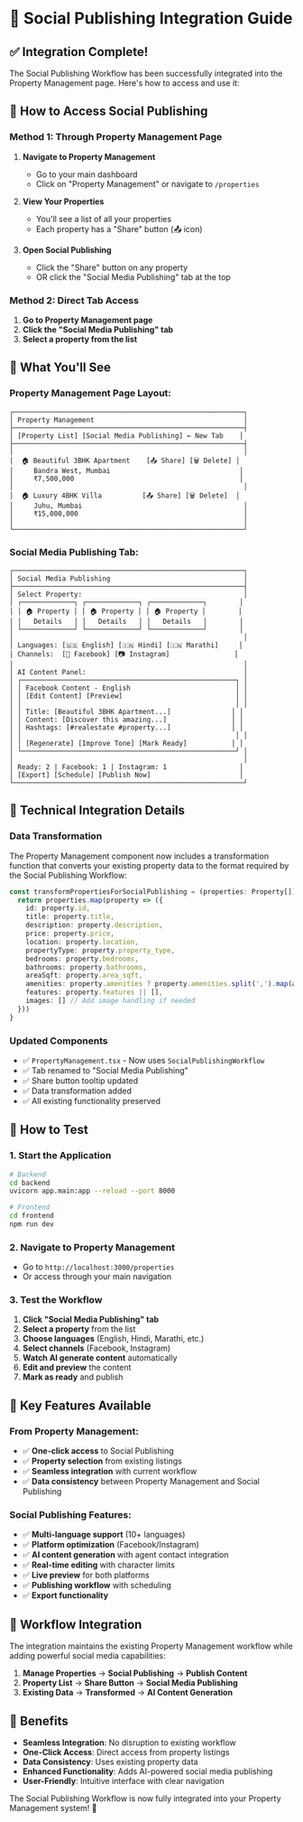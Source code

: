 # 🚀 Social Publishing Integration Guide

## ✅ Integration Complete!

The Social Publishing Workflow has been successfully integrated into the Property Management page. Here's how to access and use it:

## 🎯 How to Access Social Publishing

### **Method 1: Through Property Management Page**

1. **Navigate to Property Management**
   - Go to your main dashboard
   - Click on "Property Management" or navigate to `/properties`

2. **View Your Properties**
   - You'll see a list of all your properties
   - Each property has a "Share" button (📤 icon)

3. **Open Social Publishing**
   - Click the "Share" button on any property
   - OR click the "Social Media Publishing" tab at the top

### **Method 2: Direct Tab Access**

1. **Go to Property Management page**
2. **Click the "Social Media Publishing" tab**
3. **Select a property from the list**

## 🎨 What You'll See

### **Property Management Page Layout:**
```
┌─────────────────────────────────────────────────────────┐
│ Property Management                                     │
├─────────────────────────────────────────────────────────┤
│ [Property List] [Social Media Publishing] ← New Tab    │
├─────────────────────────────────────────────────────────┤
│                                                         │
│  🏠 Beautiful 3BHK Apartment    [📤 Share] [🗑️ Delete] │
│     Bandra West, Mumbai                                │
│     ₹7,500,000                                         │
│                                                         │
│  🏠 Luxury 4BHK Villa          [📤 Share] [🗑️ Delete]  │
│     Juhu, Mumbai                                        │
│     ₹15,000,000                                         │
│                                                         │
└─────────────────────────────────────────────────────────┘
```

### **Social Media Publishing Tab:**
```
┌─────────────────────────────────────────────────────────┐
│ Social Media Publishing                                 │
├─────────────────────────────────────────────────────────┤
│ Select Property:                                        │
│ ┌─────────────┐ ┌─────────────┐ ┌─────────────┐        │
│ │ 🏠 Property │ │ 🏠 Property │ │ 🏠 Property │        │
│ │   Details   │ │   Details   │ │   Details   │        │
│ └─────────────┘ └─────────────┘ └─────────────┘        │
│                                                         │
│ Languages: [🇺🇸 English] [🇮🇳 Hindi] [🇮🇳 Marathi]     │
│ Channels:  [📘 Facebook] [📷 Instagram]                │
│                                                         │
│ AI Content Panel:                                       │
│ ┌─────────────────────────────────────────────────────┐ │
│ │ Facebook Content - English                          │ │
│ │ [Edit Content] [Preview]                            │ │
│ │                                                     │ │
│ │ Title: [Beautiful 3BHK Apartment...]               │ │
│ │ Content: [Discover this amazing...]                │ │
│ │ Hashtags: [#realestate #property...]               │ │
│ │                                                     │ │
│ │ [Regenerate] [Improve Tone] [Mark Ready]           │ │
│ └─────────────────────────────────────────────────────┘ │
│                                                         │
│ Ready: 2 | Facebook: 1 | Instagram: 1                  │
│ [Export] [Schedule] [Publish Now]                      │
└─────────────────────────────────────────────────────────┘
```

## 🔧 Technical Integration Details

### **Data Transformation**
The Property Management component now includes a transformation function that converts your existing property data to the format required by the Social Publishing Workflow:

```typescript
const transformPropertiesForSocialPublishing = (properties: Property[]): PropertyContext[] => {
  return properties.map(property => ({
    id: property.id,
    title: property.title,
    description: property.description,
    price: property.price,
    location: property.location,
    propertyType: property.property_type,
    bedrooms: property.bedrooms,
    bathrooms: property.bathrooms,
    areaSqft: property.area_sqft,
    amenities: property.amenities ? property.amenities.split(',').map(a => a.trim()) : [],
    features: property.features || [],
    images: [] // Add image handling if needed
  }))
}
```

### **Updated Components**
- ✅ `PropertyManagement.tsx` - Now uses `SocialPublishingWorkflow`
- ✅ Tab renamed to "Social Media Publishing"
- ✅ Share button tooltip updated
- ✅ Data transformation added
- ✅ All existing functionality preserved

## 🚀 How to Test

### **1. Start the Application**
```bash
# Backend
cd backend
uvicorn app.main:app --reload --port 8000

# Frontend
cd frontend
npm run dev
```

### **2. Navigate to Property Management**
- Go to `http://localhost:3000/properties`
- Or access through your main navigation

### **3. Test the Workflow**
1. **Click "Social Media Publishing" tab**
2. **Select a property** from the list
3. **Choose languages** (English, Hindi, Marathi, etc.)
4. **Select channels** (Facebook, Instagram)
5. **Watch AI generate content** automatically
6. **Edit and preview** the content
7. **Mark as ready** and publish

## 🎯 Key Features Available

### **From Property Management:**
- ✅ **One-click access** to Social Publishing
- ✅ **Property selection** from existing listings
- ✅ **Seamless integration** with current workflow
- ✅ **Data consistency** between Property Management and Social Publishing

### **Social Publishing Features:**
- ✅ **Multi-language support** (10+ languages)
- ✅ **Platform optimization** (Facebook/Instagram)
- ✅ **AI content generation** with agent contact integration
- ✅ **Real-time editing** with character limits
- ✅ **Live preview** for both platforms
- ✅ **Publishing workflow** with scheduling
- ✅ **Export functionality**

## 🔄 Workflow Integration

The integration maintains the existing Property Management workflow while adding powerful social media capabilities:

1. **Manage Properties** → **Social Publishing** → **Publish Content**
2. **Property List** → **Share Button** → **Social Media Publishing**
3. **Existing Data** → **Transformed** → **AI Content Generation**

## 🎉 Benefits

- **Seamless Integration**: No disruption to existing workflow
- **One-Click Access**: Direct access from property listings
- **Data Consistency**: Uses existing property data
- **Enhanced Functionality**: Adds AI-powered social media publishing
- **User-Friendly**: Intuitive interface with clear navigation

The Social Publishing Workflow is now fully integrated into your Property Management system! 🚀
